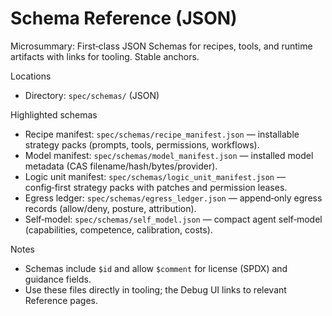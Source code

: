 # Schema Reference (JSON)

Microsummary: First‑class JSON Schemas for recipes, tools, and runtime artifacts with links for tooling. Stable anchors.

Locations
- Directory: `spec/schemas/` (JSON)

Highlighted schemas
- Recipe manifest: `spec/schemas/recipe_manifest.json` — installable strategy packs (prompts, tools, permissions, workflows).
- Model manifest: `spec/schemas/model_manifest.json` — installed model metadata (CAS filename/hash/bytes/provider).
- Logic unit manifest: `spec/schemas/logic_unit_manifest.json` — config‑first strategy packs with patches and permission leases.
- Egress ledger: `spec/schemas/egress_ledger.json` — append‑only egress records (allow/deny, posture, attribution).
- Self‑model: `spec/schemas/self_model.json` — compact agent self‑model (capabilities, competence, calibration, costs).

Notes
- Schemas include `$id` and allow `$comment` for license (SPDX) and guidance fields.
- Use these files directly in tooling; the Debug UI links to relevant Reference pages.

